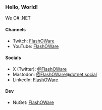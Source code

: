 ### Hello, World!
We C# .NET

#### Channels
* Twitch: [FlashOWare](https://www.twitch.tv/flashoware)
* YouTube: [FlashOWare](https://www.youtube.com/@FlashOWare)

#### Socials
* X (Twitter): [@FlashOWare](https://twitter.com/FlashOWare)
* Mastodon: [@FlashOWare@dotnet.social](https://dotnet.social/@FlashOWare)
* LinkedIn: [FlashOWare](https://www.linkedin.com/company/flashoware)

#### Dev
* NuGet: [FlashOWare](https://www.nuget.org/profiles/FlashOWare)
